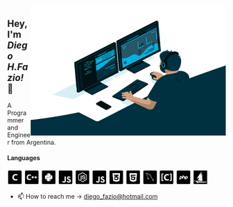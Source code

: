 <img align="right" alt="GIF" src="https://github.com/diegofazio/diegofazio/blob/main/img/code.gif?raw=true" width="450" height="300" />

## Hey, I'm ***Diego H.Fazio!*** 👋 

A Programmer and Engineer from Argentina.

#### Languages
<img src='https://github.com/diegofazio/diegofazio/blob/main/img/c-sq.png' height='35'/> <img src='https://github.com/diegofazio/diegofazio/blob/main/img/cpp-sq.png' height='35' /> <img src='https://github.com/diegofazio/diegofazio/blob/main/img/python-sq.png' height='35'/> <img src='https://github.com/diegofazio/diegofazio/blob/main/img/js-sq.png' height='35'/> <img src='https://github.com/diegofazio/diegofazio/blob/main/img/node-sq.png' height='35'/>  <img src='https://github.com/diegofazio/diegofazio/blob/main/img/js-sq.png' height='35'/> <img src='https://github.com/diegofazio/diegofazio/blob/main/img/css3-sq.png' height='35'/>  <img src='https://github.com/diegofazio/diegofazio/blob/main/img/html5-sq.png' height='35'/> <img src='https://github.com/diegofazio/diegofazio/blob/main/img/mysql-sq.png' height='35'/> <img src='https://github.com/diegofazio/diegofazio/blob/main/img/objc-sq.png' height='35'/> <img src='https://github.com/diegofazio/diegofazio/blob/main/img/php-sq.png' height='35'/> <img src='https://github.com/diegofazio/diegofazio/blob/main/img/harbour.png' height='35'/>

- 📫 How to reach me -> diego_fazio@hotmail.com
